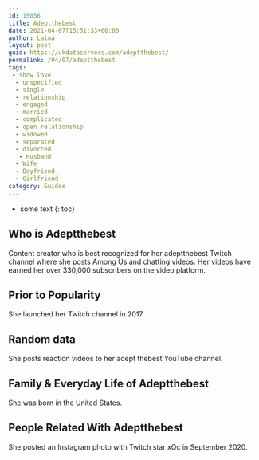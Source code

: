 ```yaml
---
id: 15056
title: Adeptthebest
date: 2021-04-07T15:51:33+00:00
author: Laima
layout: post
guid: https://ukdataservers.com/adeptthebest/
permalink: /04/07/adeptthebest
tags:
 - show love
  - unspecified
  - single
  - relationship
  - engaged
  - married
  - complicated
  - open relationship
  - widowed
  - separated
  - divorced
   - Husband
  - Wife
  - Boyfriend
  - Girlfriend
category: Guides
---
```


* some text
{: toc}


## Who is Adeptthebest
                  
                  
                  
Content creator who is best recognized for her adeptthebest Twitch channel where she posts Among Us and chatting videos. Her videos have earned her over 330,000 subscribers on the video platform. 
                  
              
            
              
            
                
                
                
## Prior to Popularity
                  
                  
                  
She launched her Twitch channel in 2017. 
                  
              
            
              
            
                
                
                
## Random data
                  
                  
                  
She posts reaction videos to her adept thebest YouTube channel. 
                  
              
            
              
            
                
                
                
## Family & Everyday Life of Adeptthebest
                  
                  
                  
She was born in the United States. 
                  
              
            
              
            
                
                
                
## People Related With Adeptthebest
                  
                  
                  
She posted an Instagram photo with Twitch star xQc in September 2020.
                  
              
            
              
            
                
              
            
              
              
            
            
              
            
          
          
          